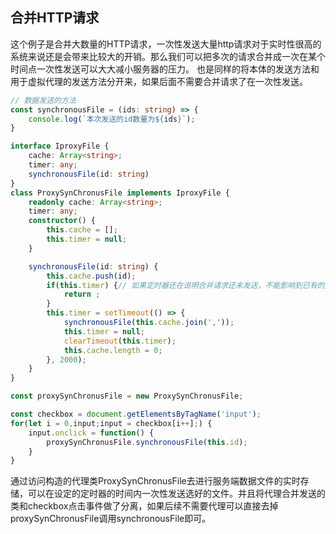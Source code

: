## 合并HTTP请求
这个例子是合并大数量的HTTP请求，一次性发送大量http请求对于实时性很高的系统来说还是会带来比较大的开销。那么我们可以把多次的请求合并成一次在某个时间点一次性发送可以大大减小服务器的压力。
也是同样的将本体的发送方法和用于虚拟代理的发送方法分开来，如果后面不需要合并请求了在一次性发送。
```typescript
// 数据发送的方法
const synchronousFile = (ids: string) => {
    console.log(`本次发送的id数量为${ids}`);
}

interface IproxyFile {
    cache: Array<string>;
    timer: any;
    synchronousFile(id: string)
}
class ProxySynChronusFile implements IproxyFile {
    readonly cache: Array<string>;
    timer: any;
    constructor() {
        this.cache = [];
        this.timer = null;
    }

    synchronousFile(id: string) {
        this.cache.push(id);
        if(this.timer) {// 如果定时器还在说明合并请求还未发送，不能影响到已有的定时器
            return ;
        }
        this.timer = setTimeout(() => {
            synchronousFile(this.cache.join(','));
            this.timer = null;
            clearTimeout(this.timer);
            this.cache.length = 0;
        }, 2000);
    }
}

const proxySynChronusFile = new ProxySynChronusFile;

const checkbox = document.getElementsByTagName('input');
for(let i = 0,input;input = checkbox[i++];) {
    input.onclick = function() {
        proxySynChronusFile.synchronousFile(this.id);
    }
}
```
通过访问构造的代理类ProxySynChronusFile去进行服务端数据文件的实时存储，可以在设定的定时器的时间内一次性发送选好的文件。并且将代理合并发送的类和checkbox点击事件做了分离，如果后续不需要代理可以直接去掉proxySynChronusFile调用synchronousFile即可。